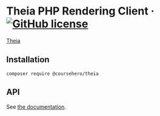 # Theia PHP Rendering Client &middot; [![GitHub license](https://img.shields.io/badge/license-Apache%202.0-blue.svg)](https://github.com/course-hero/assetic-bundle/blob/master/LICENSE)

[Theia](https://github.com/coursehero/theia)

## Installation

```
composer require @coursehero/theia
```

## API

See [the documentation](api.md).
